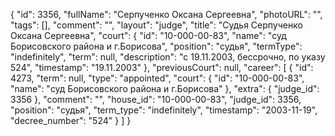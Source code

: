 {
    "id": 3356,
    "fullName": "Серпученко Оксана Сергеевна",
    "photoURL": "",
    "tags": [],
    "comment": "",
    "layout": "judge",
    "title": "Судья Серпученко Оксана Сергеевна",
    "court": {
        "id": "10-000-00-83",
        "name": "суд Борисовского района и г.Борисова",
        "position": "судья",
        "termType": "indefinitely",
        "term": null,
        "description": "c 19.11.2003, бессрочно, по указу 524",
        "timestamp": "19.11.2003"
    },
    "previousCourt": null,
    "career": [
        {
            "id": 4273,
            "term": null,
            "type": "appointed",
            "court": {
                "id": "10-000-00-83",
                "name": "суд Борисовского района и г.Борисова"
            },
            "extra": {
                "judge_id": 3356
            },
            "comment": "",
            "house_id": "10-000-00-83",
            "judge_id": 3356,
            "position": "судья",
            "term_type": "indefinitely",
            "timestamp": "2003-11-19",
            "decree_number": "524"
        }
    ]
}